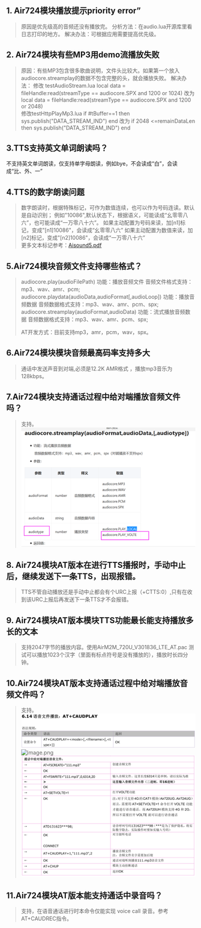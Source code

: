 ## 1. Air724模块播放提示priority error”
>原因是优先级高的音频还没有播放完。
>分析方法：在audio.lua开源库里看日志打印的地方。
>解决办法：可根据应用需要提高优先级。

## 2. Air724模块有些MP3用demo流播放失败
>原因：有些MP3包含很多歌曲说明，文件头比较大。如果第一个放入 audiocore.streamplay的数据不包含完整的头，就会播放失败。
>解决办法：
>修改 testAudioStream.lua
>local data = fileHandle:read(streamType == audiocore.SPX and 1200 or 1024)
>改为
>local data = fileHandle:read(streamType == audiocore.SPX and 1200 or 2048)<br>
>修改testHttpPlayMp3.lua
>if #tBuffer==1 then sys.publish("DATA_STREAM_IND") end
>改为
>if 2048 <=remainDataLen then sys.publish("DATA_STREAM_IND") end

## 3.TTS支持英文单词朗读吗？
不支持英文单词朗读，仅支持单字母朗读，例如bye，不会读成“白”，会读成“比、外、一”
## 4.TTS的数字朗读问题
>数字朗读时，根据特殊标记，可作为数值连续，也可以作为号码连读。默认是自动识别；
>例如"10086",默认状态下，根据语义，可能读成“幺零零八六”，也可能读成“一万零八十六”。
>如果主动配置为号码来读，加[n1]标记，变成"[n1]10086"，会读成“幺零零八六”
>如果主动配置为数值来读，加[n2]标记，变成"[n2]10086"，会读成“一万零八十六”
><br>
>更多文本标记参考：[Aisound5.pdf](https://cdn.openluat-luatcommunity.openluat.com/attachment/20201113135045712_Aisound5.pdf)
## 5.Air724模块音频文件支持哪些格式？
>audiocore.play(audioFilePath)
>功能：播放音频文件
>音频文件格式支持：mp3、wav、amr、pcm;<br>
>audiocore.playdata(audioData,audioFormat[,audioLoop])
>功能：播放音频数据
> 音频数据格式支持：mp3、wav、amr、pcm、spx;<br>
>audiocore.streamplay(audioFormat,audioData)
>功能：流式播放音频数据
> 音频数据格式支持：mp3、wav、amr、pcm、spx;<br>
>
>AT开发方式：目前支持mp3，amr，pcm，wav，spx。

## 6.Air724模块模块音频最高码率支持多大
>通话中发送声音到对端,必须是12.2K AMR格式 ，播放mp3音乐为128kbps。

## 7.Air724模块支持通话过程中给对端播放音频文件吗？
>支持。
>![](../../image/常见问题/音频和TTS问题/20210615140007798_image.png)

## 8. Air724模块AT版本在进行TTS播报时，手动中止后，继续发送下一条TTS，出现报错。
>TTS不管自动播放还是手动中止都会有个URC上报（+CTTS:0）,只有在收到该URC上报后再发送下一条TTS才不会报错。
## 9. Air724模块AT版本模块TTS功能最长能支持播放多长的文本
>支持2047字节的播放内容。使用AirM2M_720U_V301836_LTE_AT.pac 测试可以播放1023个汉字（里面有标点符号是没有播放的），播放时长四分钟。
## 10.Air724模块AT版本支持通话过程中给对端播放音频文件吗？

>支持。
>![](../../image/常见问题/音频和TTS问题/20220721173733433_image.png)
>![image.png](https://cdn.openluat-luatcommunity.openluat.com/images/20220721173812166_image.png)
>![](../../image/常见问题/音频和TTS问题/20220721173015289_image.png)

## 11.Air724模块AT版本能支持通话中录音吗？
>支持，在语音通话进行时本命令仅能实现 voice call 录音。参考AT+CAUDREC指令。
